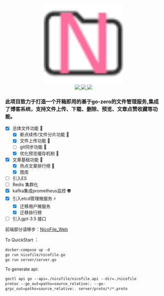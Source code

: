 
<p align="center">

<img style="width :256px" src="https://raw.githubusercontent.com/Dip-a-scent-of-Blossom/NicoFile_Web/refs/heads/main/public/logo.png">
<br>
<a href="https://golang.google.cn/dl/"> <img src="https://img.shields.io/github/go-mod/go-version/ManInM00N/Go_Pixiv"> </a>
<a href="https://github.com/ManInM00N/Go_Pixiv/blob/master/LICENSE"><img src="https://img.shields.io/github/license/ManInM00N/NicoFile"> </a>
<a href="https://github.com/zeromicro/go-zero"> <img src="https://img.shields.io/badge/go--zero-v1.8.1-red"> </a>

</p>

### 此项目致力于打造一个开箱即用的基于go-zero的文件管理服务,集成了博客系统，支持文件上传、下载、删除、预览、文章点赞收藏等功能。

- [x] 总体文件功能 :tada:
  - [x] 断点续传/文件分片功能 :tada:
  - [x] 文件上传功能 :tada:
  - [ ] git同步功能 :tada:
  - [x] 优化预览缓存机制 :wave:
- [x] 文章基础功能 :monocle_face:
  - [x] 热点文章排行榜 :monocle_face:
  - [x] 图库 
- [ ] 引入ES
- [ ] Redis 集群化
- [x] kafka集成prometheus监控 :alien:
- [x] 引入etcd管理微服务 :zap:
  - [x] 迁移用户微服务
  - [x] 迁移排行榜 
- [ ] 引入gpt-3.5 接口 

前端部分请移步：[NicoFile_Web](https://github.com/Dip-a-scent-of-Blossom/NicoFile_Web)


To QuickStart ：
```shell
docker-compose up -d
go run nicofile/nicofile.go
go run server/server.go 
```
To generate api:
```shell
goctl api go --api=./nicofile/nicofile.api --dir=./nicofile 
protoc --go_out=paths=source_relative:. --go-grpc_out=paths=source_relative:. server/proto/*/*.proto
```